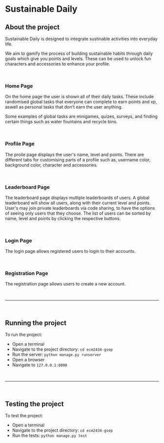 # Sustainable Daily


## About the project
Sustainable Daily is designed to integrate sustinable activities into everyday life.

We aim to gamify the process of building sustainable habits through daily goals which give you points and levels. These can be used to unlock fun characters and accessories to enhance your profile.

<br>

### Home Page
On the home page the user is shown all of their daily tasks. These include randomised global tasks that everyone can complete to earn points and xp, aswell as personal tasks that don't earn the user anything.

Some examples of global tasks are minigames, quizes, surveys, and finding certain things such as water fountains and recycle bins.

<br>

### Profile Page
The proile page displays the user's name, level and points. There are different tabs for customising parts of a profile such as, username color, background color, character and accessories.

<br>

### Leaderboard Page
The leaderboard page displays mutliple leaderboards of users. A global leaderboard will show all users, along with their current level and points. User's may join private leaderboards via code sharing, to have the options of seeing only users that they choose. The list of users can be sorted by name, level and points by clicking the respective buttons.

<br>

### Login Page
The login page allows registered users to login to their accounts.

<br>

### Registration Page
The registration page allows users to create a new account.

<br>

---

<br>

## Running the project
To run the project:
- Open a terminal
- Navigate to the project directory: ```cd ecm2434-gsep```
- Run the server: ```python manage.py runserver```
- Open a browser
- Navigate to ```127.0.0.1:8000```

<br>

---

<br>

## Testing the project
To test the project:
- Open a terminal
- Navigate to the project directory: ```cd ecm2434-gsep```
- Run the tests: ```python manage.py test```
